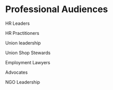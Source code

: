 # Professional Audiences

HR Leaders

HR Practitioners

Union leadership

Union Shop Stewards

Employment Lawyers

Advocates

NGO Leadership

